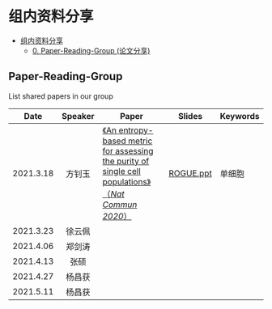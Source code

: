 # 组内资料分享

- [组内资料分享](#组内资料分享)
  - [0. Paper-Reading-Group (论文分享)](#Paper-Reading-Group)

## Paper-Reading-Group

List shared papers in our group

| Date      | Speaker | Paper                                                        | Slides                                                       | Keywords |
| --------- | :-----: | ------------------------------------------------------------ | ------------------------------------------------------------ | -------- |
| 2021.3.18 | 方钊玉  | [《An entropy-based metric for assessing the purity of single cell populations》 （*Nat Commun 2020*） ](https://www.nature.com/articles/s41467-020-16904-3) |[ROGUE.ppt](https://github.com/genemine/journalClub/blob/main/slides/ROGUE.pptx)| 单细胞   |
| 2021.3.23 | 徐云佩  |                                                              |                                                              |          |
| 2021.4.06 | 郑剑涛  |                                                              |                                                              |          |
| 2021.4.13 |  张硕   |                                                              |                                                              |          |
| 2021.4.27 | 杨昌获  |                                                              |                                                              |          |
| 2021.5.11 | 杨昌获  |                                                              |                                                              |          |
